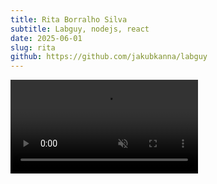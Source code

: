 ```yaml
---
title: Rita Borralho Silva
subtitle: Labguy, nodejs, react
date: 2025-06-01
slug: rita
github: https://github.com/jakubkanna/labguy
---
```


<video  muted controls playsinline loop src="https://github.com/jakubkanna/portfolio/raw/refs/heads/main/public/rita/ritas-www-showcase-2025-hd-noaddress.mp4"></video>
